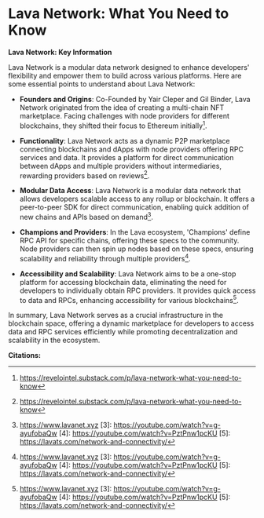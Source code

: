 # Lava Network: What You Need to Know

**Lava Network: Key Information**

Lava Network is a modular data network designed to enhance developers' flexibility and empower them to build across various platforms. Here are some essential points to understand about Lava Network:

- **Founders and Origins**: Co-Founded by Yair Cleper and Gil Binder, Lava Network originated from the idea of creating a multi-chain NFT marketplace. Facing challenges with node providers for different blockchains, they shifted their focus to Ethereum initially[^1].

- **Functionality**: Lava Network acts as a dynamic P2P marketplace connecting blockchains and dApps with node providers offering RPC services and data. It provides a platform for direct communication between dApps and multiple providers without intermediaries, rewarding providers based on reviews[^1].

- **Modular Data Access**: Lava Network is a modular data network that allows developers scalable access to any rollup or blockchain. It offers a peer-to-peer SDK for direct communication, enabling quick addition of new chains and APIs based on demand[^2].

- **Champions and Providers**: In the Lava ecosystem, 'Champions' define RPC API for specific chains, offering these specs to the community. Node providers can then spin up nodes based on these specs, ensuring scalability and reliability through multiple providers[^2].

- **Accessibility and Scalability**: Lava Network aims to be a one-stop platform for accessing blockchain data, eliminating the need for developers to individually obtain RPC providers. It provides quick access to data and RPCs, enhancing accessibility for various blockchains[^2].

In summary, Lava Network serves as a crucial infrastructure in the blockchain space, offering a dynamic marketplace for developers to access data and RPC services efficiently while promoting decentralization and scalability in the ecosystem.

**Citations:**
[^1]: https://revelointel.substack.com/p/lava-network-what-you-need-to-know
[^2]: https://www.lavanet.xyz
[3]: https://youtube.com/watch?v=g-ayufobaQw
[4]: https://youtube.com/watch?v=PztPnw1pcKU
[5]: https://lavats.com/network-and-connectivity/
